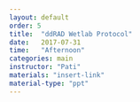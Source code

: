 ```yaml
---
layout: default
order: 5
title:  "ddRAD Wetlab Protocol"
date:   2017-07-31
time:   "Afternoon"
categories: main
instructor: "Pati"
materials: "insert-link"
material-type: "ppt"
---
```


